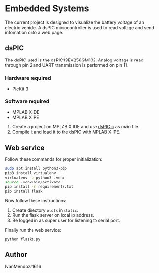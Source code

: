 # Embedded Systems

The current project is designed to visualize the battery voltage of an electric vehicle. A dsPIC microcontroller is used to read voltage and send infomation onto a web page. 


## dsPIC
The dsPIC used is the dsPIC33EV256GM102. Analog voltage is read through pin 2 and UART transmission is performed on pin 11. 
### Hardware required
* PicKit 3
### Software required
* MPLAB X IDE
* MPLAB X IPE

1. Create a project on MPLAB X IDE and use [dsPIC.c](https://github.com/IvanMendoza1616/SistemasEmbebidos/blob/master/dsPIC.c) as main file.
2. Compile it and load it to the dsPIC with MPLAB X IPE.


## Web service
Follow these commands for proper initialization:

``` bash
sudo apt install python3-pip
pip3 install virtualenv
virtualenv -p python3 .venv
source .venv/bin/activate
pip install -r requirements.txt
pip install flask
```

Now follow these instructions:

1. Create directory `plots` in `static`.
2. Run the flask server on local ip address.
3. Be logged in as super user for listening to serial port.

Finally run the web service:

``` bash
python flaskt.py
```

## Author
IvanMendoza1616

